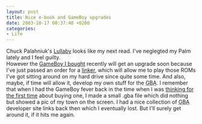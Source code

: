```yaml
---
layout: post
title: Nice e-book and GameBoy upgrades
date: 2003-10-17 00:37:40 +0200
categories:
- Life
---
```

<p>Chuck Palahniuk's <a title="Palm Digital Media: Lullaby" href="http://www.palmdigitalmedia.com/book.cgi/0385504497">Lullaby</a> looks like my next read. I've neglegted my Palm lately and I feel guilty.<br />
However the <a href="http://www.rusiczki.net/blog/archives/2003/10/08/advance_deal">GameBoy I bought</a> recently will get an upgrade soon because I've just passed an order for a <a href="http://www.linkerworld.com/catalog/product_info.php/products_id/36">linker</a>, which will allow me to play those ROMs I've got sitting around on my hard drive since quite some time. And also, maybe, if time will allow it, develop my own stuff for the <acronym title="GameBoy Advance">GBA</acronym>. I remember that when I had the GameBoy fever back in the time when I was <a href="http://www.rusiczki.net/blog/archives/2003/04/24/my_next_gadget">thinking for the first time</a> about buying one, I made a small .gba file which did nothing but showed a pic of my town on the screen. I had a nice collection of <acronym title="GameBoy Advance">GBA</acronym> developer site links back then which I eventually lost. But I'll surely get around it, if it hits me again.</p>
